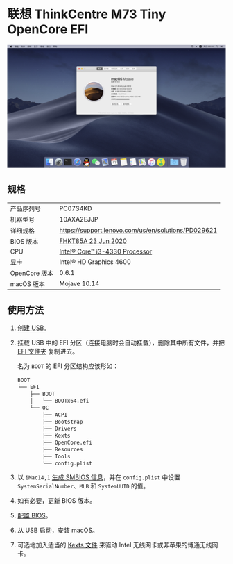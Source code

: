 # 联想 ThinkCentre M73 Tiny OpenCore EFI

![](/images/screenshot-20201011-00-44-34.png)

## 规格

| | |
|-|-|
| 产品序列号 | PC07S4KD |
| 机器型号 | 10AXA2EJJP |
| 详细规格 | <https://support.lenovo.com/us/en/solutions/PD029621> |
| BIOS 版本 | [FHKT85A 23 Jun 2020](https://pcsupport.lenovo.com/us/en/products/desktops-and-all-in-ones/thinkcentre-m-series-desktops/thinkcentre-m73/10ax/10axa2ejjp/pc07s4kd/downloads/DS038325) |
| CPU | [Intel® Core™ i3-4330 Processor](https://ark.intel.com/content/www/us/en/ark/products/77769/intel-core-i3-4330-processor-4m-cache-3-50-ghz.html) |
| 显卡 | Intel® HD Graphics 4600 |
| OpenCore 版本 | 0.6.1 |
| macOS 版本 | Mojave 10.14 |

## 使用方法

1. [创建 USB](https://dortania.github.io/OpenCore-Install-Guide/installer-guide/)。

2. 挂载 USB 中的 EFI 分区（连接电脑时会自动挂载），删除其中所有文件，并把 [EFI 文件夹](https://github.com/qianbinbin/hackintosh-m73-tiny/tree/macOS-Mojave-10.14/BOOT/EFI) 复制进去。

   名为 `BOOT` 的 EFI 分区结构应该形如：

   ```
   BOOT
   └── EFI
       ├── BOOT
       │   └── BOOTx64.efi
       └── OC
           ├── ACPI
           ├── Bootstrap
           ├── Drivers
           ├── Kexts
           ├── OpenCore.efi
           ├── Resources
           ├── Tools
           └── config.plist
   ```

3. 以 `iMac14,1` [生成 SMBIOS 信息](https://dortania.github.io/OpenCore-Install-Guide/config-laptop.plist/haswell.html#platforminfo)，并在 `config.plist` 中设置 `SystemSerialNumber`、`MLB` 和 `SystemUUID` 的值。

4. 如有必要，更新 BIOS 版本。

5. [配置 BIOS](https://dortania.github.io/OpenCore-Install-Guide/config-laptop.plist/haswell.html#intel-bios-settings)。

6. 从 USB 启动，安装 macOS。

7. 可选地加入适当的 [Kexts 文件](https://dortania.github.io/OpenCore-Install-Guide/ktext.html#wifi-and-bluetooth) 来驱动 Intel 无线网卡或非苹果的博通无线网卡。
